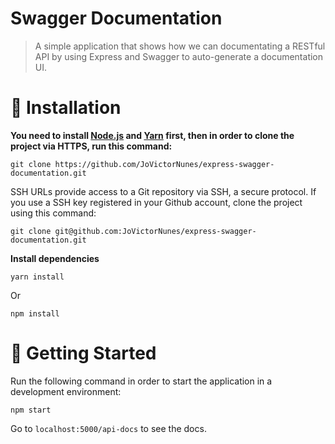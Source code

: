 # Swagger Documentation

> A simple application that shows how we can documentating a RESTful API by using Express and Swagger to auto-generate a documentation UI.

# :construction_worker: Installation

**You need to install [Node.js](https://nodejs.org/en/download/) and [Yarn](https://yarnpkg.com/) first, then in order to clone the project via HTTPS, run this command:**

```
git clone https://github.com/JoVictorNunes/express-swagger-documentation.git
```

SSH URLs provide access to a Git repository via SSH, a secure protocol. If you use a SSH key registered in your Github account, clone the project using this command:

```
git clone git@github.com:JoVictorNunes/express-swagger-documentation.git
```

**Install dependencies**

```
yarn install
```

Or

```
npm install
```

# :runner: Getting Started

Run the following command in order to start the application in a development environment:

```npm start```

Go to ```localhost:5000/api-docs``` to see the docs.